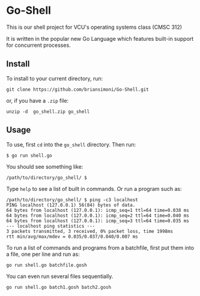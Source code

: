 # Go-Shell

This is our shell project for VCU's operating systems class (CMSC 312)

It is written in the popular new Go Language which features built-in support for concurrent processes.  

## Install
To install to your current directory, run:

    git clone https://github.com/briansimoni/Go-Shell.git
    
or, if you have a `.zip` file:

    unzip -d  go_shell.zip go_shell

## Usage
To use, first `cd` into the `go_shell` directory. Then run:

    $ go run shell.go
  
You should see  something like:

    /path/to/directory/go_shell/ $ 

Type `help` to see a list of built in commands. Or run a program such as:

    /path/to/directory/go_shell/ $ ping -c3 localhost
    PING localhost (127.0.0.1) 56(84) bytes of data.
    64 bytes from localhost (127.0.0.1): icmp_seq=1 ttl=64 time=0.038 ms
    64 bytes from localhost (127.0.0.1): icmp_seq=2 ttl=64 time=0.040 ms
    64 bytes from localhost (127.0.0.1): icmp_seq=3 ttl=64 time=0.035 ms
    --- localhost ping statistics ---
    3 packets transmitted, 3 received, 0% packet loss, time 1998ms
    rtt min/avg/max/mdev = 0.035/0.037/0.040/0.007 ms

To run a list of commands and programs from a batchfile, first put them into a file, one per line and run as:

    go run shell.go batchfile.gosh
  
You can even run several files sequentially. 

    go run shell.go batch1.gosh batch2.gosh
  
  



